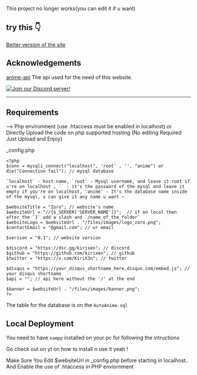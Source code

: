 This project no longer works(you can edit it if u want)

## try this 👇

[Better version of the site](https://github.com/PacaHat/Anipaca)

## Acknowledgements

[anime-api](https://github.com/kirixen/gogo-api) The api used for the need of this website. 

[![Join our Discord server!](https://invidget.switchblade.xyz/VsPXjNRcbw)](https://discord.com/invite/VsPXjNRcbw)
<hr/>

## Requirements
--> Php environment (use .htaccess must be enabled in localhost) or Directly Upload the code on php supported hosting (No editing Required Just Upload and Enjoy)

_config.php
```
<?php 
$conn = mysqli_connect("localhost", 'root' , '', "anime") or die("Connection fail"); // mysql database

`localhost` - host name, `root` - Mysql username, and leave it root if u're on localhost , `` - it's the password of the mysql and leave it empty if you're on localhost, 'anime' - It's the database name inside of the mysql, u can give it any name u want ~

$websiteTitle = "Zoro"; // website's name
$websiteUrl = "//{$_SERVER['SERVER_NAME']}";  // if on local then after the `}` add a slash and `/name_of_the_folder`
$websiteLogo = $websiteUrl . "/files/images/logo_zoro.png";
$contactEmail = "@gmail.com"; // ur email

$version = "0.1"; // website version 

$discord = "https://dsc.gg/kirixen"; // discord
$github = "https://github.com/kirixen"; // github
$twitter = "https://x.com/KiriX3n"; // twitter
 
$disqus = "https://your_disqus_shortname_here.disqus.com/embed.js"; // your disqus shortname
$api = ""; // api here without the '/' at the end

$banner = $websiteUrl . "/files/images/banner.png";
?>

```

The table for the database is on the `AutoAnime.sql`

## Local Deployment

You need to have `xampp` installed on your pc for following the intructions

Go check out on yt on how to install n use it yeah !

Make Sure You Edit $websiteUrl in _config.php before starting in localhost.. <br>
And Enable the use of .htaccess in PHP enviornment
